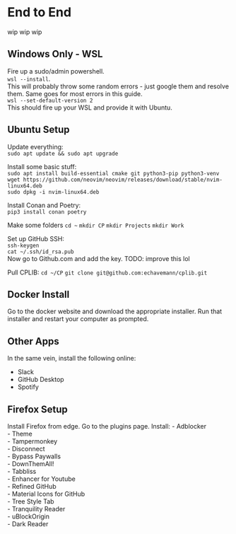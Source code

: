 # End to End

wip wip wip 

## Windows Only - WSL
Fire up a sudo/admin powershell.  
`wsl --install`.  
This will probably throw some random errors - just google them and resolve them. Same goes for most errors in this guide.   
`wsl --set-default-version 2`  
This should fire up your WSL and provide it with Ubuntu.   

## Ubuntu Setup  
Update everything:  
`sudo apt update && sudo apt upgrade`  

Install some basic stuff:  
`sudo apt install build-essential cmake git python3-pip python3-venv`  
`wget https://github.com/neovim/neovim/releases/download/stable/nvim-linux64.deb`    
`sudo dpkg -i nvim-linux64.deb`

Install Conan and Poetry:  
`pip3 install conan poetry`

Make some folders
`cd ~`
`mkdir CP`
`mkdir Projects`
`mkdir Work`

Set up GitHub SSH:  
`ssh-keygen`  
`cat ~/.ssh/id_rsa.pub`  
Now go to Github.com and add the key.
TODO: improve this lol

Pull CPLIB:
`cd ~/CP`
`git clone git@github.com:echavemann/cplib.git`

## Docker Install
Go to the docker website and download the appropriate installer.
Run that installer and restart your computer as prompted. 

## Other Apps
In the same vein, install the following online:  
- Slack
- GitHub Desktop
- Spotify

## Firefox Setup
Install Firefox from edge. Go to the plugins page. 
Install:
    - Adblocker  
    - Theme  
    - Tampermonkey  
    - Disconnect  
    - Bypass Paywalls  
    - DownThemAll!  
    - Tabbliss  
    - Enhancer for Youtube  
    - Refined GitHub  
    - Material Icons for GitHub  
    - Tree Style Tab  
    - Tranquility Reader  
    - uBlockOrigin  
    - Dark Reader  